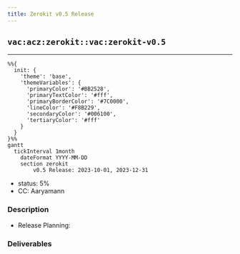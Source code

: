 ```yaml
---
title: Zerokit v0.5 Release
---
```

## `vac:acz:zerokit::vac:zerokit-v0.5`
---
```mermaid
%%{ 
  init: { 
    'theme': 'base', 
    'themeVariables': { 
      'primaryColor': '#BB2528', 
      'primaryTextColor': '#fff', 
      'primaryBorderColor': '#7C0000', 
      'lineColor': '#F8B229', 
      'secondaryColor': '#006100', 
      'tertiaryColor': '#fff' 
    } 
  } 
}%%
gantt
  tickInterval 1month
	dateFormat YYYY-MM-DD
	section zerokit
		v0.5 Release: 2023-10-01, 2023-12-31
```
- status: 5%
- CC: Aaryamann

### Description
- Release Planning:

### Deliverables

